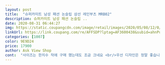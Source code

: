 ```yaml
---
layout: post 
title:  "슈퍼카미트 남성 패션 논슬립 삼선 레인부츠 MRB02" 
description: 슈퍼카미트 남성 패션 논슬립 ..
date: 2020-08-31 06:44:27 
img: https://static.coupangcdn.com/image/retail/images/2020/05/08/12/0/ff01851c-423e-4724-a674-86894478ece9.jpg 
linkUrl: https://link.coupang.com/re/AFFSDP?lptag=AF3600438&subid=ahnPublicAsk&pageKey=1565168787&itemId=2676323994&vendorItemId=70666866119&traceid=V0-113-accd3532fe776099 
categories: [1007] 
color: 9E9D24 
price: 17900 
author: Ask View Shop 
cont:  "사이즈는 한치수 작에 구매 했는데도 조금 크네요 <br/>우선 디자인은 정말 좋습니다.<br/> 다만 삼선이 신발 본체에 붙어있는 구조가 아니라 끈을 안묶으면 덜렁거립니다.<br/> 그리고 3회 착용했는데 끈을 묶다가 이미 두개가 끊어져 나갔습니다 신발끈 구멍도 약하고요<br/>일반신발느낌입니다<br/>장마철에 신기좋아요<br/>저녁 8시경에 신청했는데 새벽 3시 좀 넘어서 도착했네요 ^^<br/>정사이즈 270인데 사이즈 딱 맞습니다<br/>조금 무겁고<br/>쿠션있는 깔창 깔면 신을만 합니다.<br/><br/>품질은 괜찮네요 ^^<br/>" 
---
```


